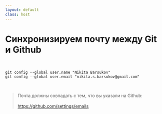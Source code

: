 ```yaml
---
layout: default
class: host
---
```


# Синхронизируем почту между Git и Github

<br />

```shell
git config --global user.name "Nikita Barsukov"
git config --global user.email "nikita.s.barsukov@gmail.com"
```

<br />

> Почта должны совпадать с тем, что вы указали на Github:
> <br />
> <br />
> https://github.com/settings/emails

<style>
    .host code {
        font-size: 1.25rem;
    }
</style>
